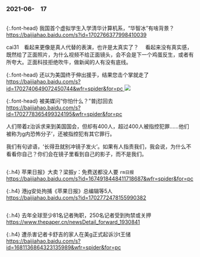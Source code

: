 ### 2021-06-　17
```note
```

{:.font-head}
我国首个虚拟学生入学清华计算机系，“华智冰”有啥背景？
<br>[
https://baijiahao.baidu.com/s?id=1702766377998410039
](
https://baijiahao.baidu.com/s?id=1702766377998410039
)

cai31　看起来更像是真人代替的表演，也许是太真实了？
　看起来没有真实感，既然给了正面照片，为什么视频不给正面镜头，会不会是下一个鸡蛋反生，或者有所夸大。正面科技拒绝吹牛，做新闻的人有没有底线。

{:.font-head}
还以为美国终于伸出援手，结果您击个掌就走了
<br>[
https://baijiahao.baidu.com/s?id=1702740649072450744&wfr=spider&for=pc
](
https://baijiahao.baidu.com/s?id=1702740649072450744&wfr=spider&for=pc
)
![](http://pics6.baidu.com/feed/6609c93d70cf3bc784188587af4e10a9cd112a13.jpeg?token=6d3e4b2201d3a27ab5628e8bca2e0e63)

{:.font-head}
被美媒问“你怕什么？”普j怼回去
<br>[
https://baijiahao.baidu.com/s?id=1702778365499324195&wfr=spider&for=pc
](
https://baijiahao.baidu.com/s?id=1702778365499324195&wfr=spider&for=pc
)

人们带着z治诉求来到美国国会，但却有400人，超过400人被指控犯罪……他们被称为g内恐怖分子’，还被指控犯有其它罪行。

我们有句谚语，‘长得丑就别冲镜子发火’。如果有人指责我们，我会说，为什么不看看你自己？你们会在镜子里看到自己的影子，而不是我们。
```tip
```

{:.h4}
苹果日报》大卖？梁振y：免费送都没人要
`rm日报`
<br>[
https://baijiahao.baidu.com/s?id=1674918448411718687&wfr=spider&for=pc
](
https://baijiahao.baidu.com/s?id=1674918448411718687&wfr=spider&for=pc
)

{:.h4}
港jg安处拘捕《苹果日报》总编辑等5人
<br>[
https://baijiahao.baidu.com/s?id=1702772478155990382
](
https://baijiahao.baidu.com/s?id=1702772478155990382
)
```tip
```
{:.h4}
去年全球至少81名记者殉职，250名记者受到拘禁或关押
<br>[
https://www.thepaper.cn/newsDetail_forward_1930841
](
https://www.thepaper.cn/newsDetail_forward_1930841
)

{:.h4}
遭杀害记者卡舒吉的家人在美g正式起诉沙t王储
<br>[
https://baijiahao.baidu.com/s?id=1681136864323135989&wfr=spider&for=pc
](
https://baijiahao.baidu.com/s?id=1681136864323135989&wfr=spider&for=pc
)
